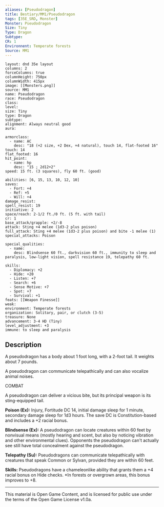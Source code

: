 ```yaml
---
aliases: [Pseudodragon]
title: Bestiary/MM1/Pseudodragon
tags: [35E_SRD, Monster]
Monster: Pseudodragon
Size: Tiny
Type: Dragon
Subtype: 
CR: 1
Environnent: Temperate forests
Source: MM1
---
```


```statblock
layout: dnd 35e layout
columns: 2
forceColumns: true
columnHeight: 750px
columnWidth: 415px
image: [[Monsters.png]]
source: MM1
name: Pseudodragon
race: Pseudodragon
class: 
level: 
size: Tiny
type: Dragon
subtype: 
alignment: Always neutral good
aura: 

armorclass:
  - name: AC
    desc: "18 (+2 size, +2 Dex, +4 natural), touch 14, flat-footed 16"
touch: 14
flat_footed: 16
hit_point:
  - name: hp
    desc: "15 ; 2d12+2"
speed: 15 ft. (3 squares), fly 60 ft. (good)

abilities: [6, 15, 13, 10, 12, 10]
saves:
  - Fort: +4
  - Ref: +5
  - Will: +4
damage_resist: 
spell_resist: 19
initiative: 2
space/reach: 2-1/2 ft./0 ft. (5 ft. with tail)
cr: 1
base_attack/grapple: +2/-8
attack: Sting +4 melee (1d3-2 plus poison)
full_attack: Sting +4 melee (1d3-2 plus poison) and bite -1 melee (1)
special_attacks: Poison

special_qualities:
  - name: 
    desc: Blindsense 60 ft., darkvision 60 ft., immunity to sleep and paralysis, low-light vision, spell resistance 19, telepathy 60 ft.

skills:
  - Diplomacy: +2
  - Hide: +20
  - Listen: +7
  - Search: +6
  - Sense Motive: +7
  - Spot: +7
  - Survival: +1
feats: [[Weapon Finesse]]
weak: 
environment: Temperate forests
organization: Solitary, pair, or clutch (3-5)
treasure: None
advancement: 3-4 HD (Tiny)
level_adjustment: +3
immune: to sleep and paralysis
```

## Description

<p>A pseudodragon has a body about 1 foot long, with a 2-foot tail. It weights about 7 pounds.</p>
<p>A pseudodragon can communicate telepathically and can also vocalize animal noises.</p>
<p>COMBAT</p>
<p>A pseudodragon can deliver a vicious bite, but its principal weapon is its sting-equipped tail.</p>
<p>
            <b>Poison (Ex):</b> Injury, Fortitude DC 14, initial damage sleep for 1 minute, secondary damage sleep for 1d3 hours. The save DC is Constitution-based and includes a +2 racial bonus.</p>
<p>
            <b>Blindsense (Ex):</b> A pseudodragon can locate creatures within 60 feet by nonvisual means (mostly hearing and scent, but also by noticing vibration and other environmental clues). Opponents the pseudodragon can't actually see still have total concealment against the pseudodragon.</p>
<p>
            <b>Telepathy (Su):</b> Pseudodragons can communicate telepathically with creatures that speak Common or Sylvan, provided they are within 60 feet.</p>
<p>
            <b>Skills:</b> Pseudodragons have a chameleonlike ability that grants them a +4 racial bonus on Hide checks. *In forests or overgrown areas, this bonus improves to +8.</p>

---

This material is Open Game Content, and is licensed for public use under
the terms of the Open Game License v1.0a.
